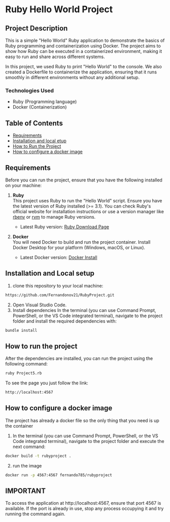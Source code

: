# Ruby Hello World Project

## Project Description

This is a simple "Hello World" Ruby application to demonstrate the basics of Ruby programming and containerization using Docker. The project aims to show how Ruby can be executed in a containerized environment, making it easy to run and share across different systems.

In this project, we used Ruby to print "Hello World" to the console. We also created a Dockerfile to containerize the application, ensuring that it runs smoothly in different environments without any additional setup.

### Technologies Used
- Ruby (Programming language)
- Docker (Containerization)

## Table of Contents
- [Requirements](#requirements)
- [Installation and local etup](#installation-and-local-setup)
- [How to Run the Project](#how-to-run-the-project)
- [How to configure a docker image](#how-to-configure-a-docker-image)


## Requirements

Before you can run the project, ensure that you have the following installed on your machine:

1. **Ruby**  
   This project uses Ruby to run the "Hello World" script. Ensure you have the latest version of Ruby installed (>= 3.1). You can check Ruby's official website for installation instructions or use a version manager like [rbenv](https://github.com/rbenv/rbenv) or [rvm](https://rvm.io/) to manage Ruby versions.

   - Latest Ruby version: [Ruby Download Page](https://www.ruby-lang.org/en/documentation/)

2. **Docker**  
   You will need Docker to build and run the project container. Install Docker Desktop for your platform (Windows, macOS, or Linux).

   - Latest Docker version: [Docker Install](https://docs.docker.com/get-docker/)

## Installation and Local setup 
1. clone this repository to your local machine:
```bash
https://github.com/Fernandonov21/RubyProject.git
```
2. Open Visual Studio Code.
3. Install dependencies
In the terminal (you can use Command Prompt, PowerShell, or the VS Code integrated terminal), navigate to the project folder and install the required dependencies with:
```bash
bundle install
```
## How to run the project
After the dependencies are installed, you can run the project using the following command:
```bash
ruby Project5.rb
```
To see the page you just follow the link:
```bash
http://localhost:4567
```
## How to configure a docker image
The project has already a docker file so the only thing that you need is up the container
1. In the terminal (you can use Command Prompt, PowerShell, or the VS Code integrated terminal), navigate to the project folder and execute the next command:
```bash
docker build -t rubyproject .
```
2. run the image
```bash
docker run -p 4567:4567 fernando785/rubyproject
```
## IMPORTANT
To access the application at http://localhost:4567, ensure that port 4567 is available. If the port is already in use, stop any process occupying it and try running the command again.


